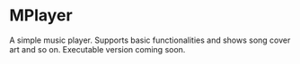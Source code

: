 # MPlayer
 A simple music player. Supports basic functionalities and shows song cover art and so on. Executable version coming soon.
